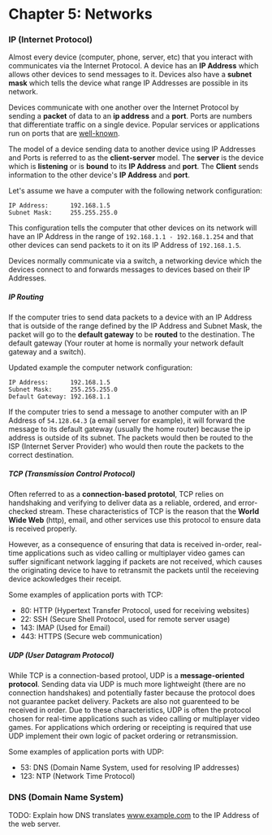 Chapter 5: Networks
=====================

### IP (Internet Protocol)

Almost every device (computer, phone, server, etc) that you interact with communicates via the Internet Protocol. A device has an **IP Address** which allows other devices to send messages to it. Devices also have a **subnet mask** which tells the device what range IP Addresses are possible in its network.

Devices communicate with one another over the Internet Protocol by sending a **packet** of data to an **ip address** and a **port**. Ports are numbers that differentiate traffic on a single device. Popular services or applications run on ports that are [well-known](http://en.wikipedia.org/wiki/List_of_TCP_and_UDP_port_numbers).

The model of a device sending data to another device using IP Addresses and Ports is referred to as the **client-server** model. The **server** is the device which is **listening** or is **bound** to its **IP Address** and **port**. The **Client** sends information to the other device's **IP Address** and **port**.

Let's assume we have a computer with the following network configuration:

```
IP Address:      192.168.1.5
Subnet Mask:     255.255.255.0
```

This configuration tells the computer that other devices on its network will have an IP Address in the range of ```192.168.1.1 - 192.168.1.254``` and that other devices can send packets to it on its IP Address of ```192.168.1.5```. 

Devices normally communicate via a switch, a networking device which the devices connect to and forwards messages to devices based on their IP Addresses.

##### IP Routing

If the computer tries to send data packets to a device with an IP Address that is outside of the range defined by the IP Address and Subnet Mask, the packet will go to the **default gateway** to be **routed** to the destination. The default gateway  (Your router at home is normally your network default gateway and a switch).

Updated example the computer network configuration:

```
IP Address:      192.168.1.5
Subnet Mask:     255.255.255.0
Default Gateway: 192.168.1.1
```

If the computer tries to send a message to another computer with an IP Address of ```54.128.64.3``` (a email server for example), it will forward the message to its default gateway (usually the home router) because the ip address is outside of its subnet. The packets would then be routed to the ISP (Internet Server Provider) who would then route the packets to the correct destination.

##### TCP (Transmission Control Protocol)

Often referred to as a **connection-based prototol**, TCP relies on handshaking and verifying to deliver data as a reliable, ordered, and error-checked stream. These characteristics of TCP is the reason that the **World Wide Web** (http), email, and other services use this protocol to ensure data is received properly.

However, as a consequence of ensuring that data is received in-order, real-time applications such as video calling or multiplayer video games can suffer significant network lagging if packets are not received, which causes the originating device to have to retransmit the packets until the receieving device ackowledges their receipt.

Some examples of application ports with TCP:

* 80: HTTP (Hypertext Transfer Protocol, used for receiving websites)  
* 22: SSH (Secure Shell Protocol, used for remote server usage)  
* 143: IMAP (Used for Email)  
* 443: HTTPS (Secure web communication)

##### UDP (User Datagram Protocol)

While TCP is a connection-based protool, UDP is a **message-oriented protocol**. Sending data via UDP is much more lightweight (there are no connection handshakes) and potentially faster because the protocol does not guarantee packet delivery. Packets are also not guarenteed to be received in order. Due to these characteristics, UDP is often the protocol chosen for real-time applications such as video calling or multiplayer video games. For applications which ordering or receipting is required that use UDP implement their own logic of packet ordering or retransmission.

Some examples of application ports with UDP:

* 53: DNS (Domain Name System, used for resolving IP addresses)  
* 123: NTP (Network Time Protocol)

### DNS (Domain Name System)

TODO: Explain how DNS translates www.example.com to the IP Address of the web server.
